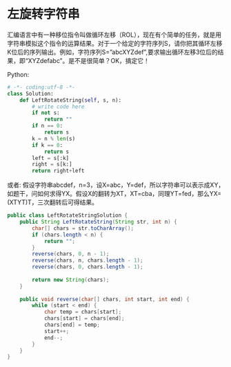 # 左旋转字符串

汇编语言中有一种移位指令叫做循环左移（ROL），现在有个简单的任务，就是用字符串模拟这个指令的运算结果。对于一个给定的字符序列S，请你把其循环左移K位后的序列输出。例如，字符序列S=”abcXYZdef”,要求输出循环左移3位后的结果，即“XYZdefabc”。是不是很简单？OK，搞定它！

Python:
```python
# -*- coding:utf-8 -*-
class Solution:
    def LeftRotateString(self, s, n):
        # write code here
        if not s:
            return ""
        if n == 0:
            return s
        k = n % len(s)
        if k == 0:
            return s
        left = s[:k]
        right = s[k:]
        return right+left
```

或者:
假设字符串abcdef，n=3，设X=abc，Y=def，所以字符串可以表示成XY，如题干，问如何求得YX。假设X的翻转为XT，XT=cba，同理YT=fed，那么YX=(XTYT)T，三次翻转后可得结果。
 
```java
public class LeftRotateStringSolution {
    public String LeftRotateString(String str, int n) {
        char[] chars = str.toCharArray();
        if (chars.length < n) {
            return "";
        }
        reverse(chars, 0, n - 1);
        reverse(chars, n, chars.length - 1);
        reverse(chars, 0, chars.length - 1);
 
        return new String(chars);
    }
 
    public void reverse(char[] chars, int start, int end) {
        while (start < end) {
            char temp = chars[start];
            chars[start] = chars[end];
            chars[end] = temp;
            start++;
            end--;
        }
    }
}
```
